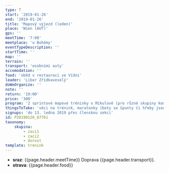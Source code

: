 ```yaml
---
type: T
start: '2019-01-26'
end: '2019-01-26'
title: 'Mapový výjezd (leden)'
place: 'Wien (AUT)'
gps: ''
meetTime: '7:00'
meetplace: 'u Bohémy'
eventTypeDescription: ''
startTime: ''
map: ''
terrain: ''
transport: 'osobními auty'
accomodation: ''
food: 'oběd v restauraci ve Vídni'
leader: 'Libor Zřídkaveselý'
doWeOrganize: ''
note: ''
return: '19:00'
price: '300'
program: '2 sprintové mapové tréninky v Mikulově (pro různé skupiny kombinace – sprint, sprintové souboje, linie, koridor, krátké štafetky)'
thingsToTake: 'věci na trénink, maratonky (boty se špunty či hřeby jsou nevhodné), buzola, SI čip'
signups: 'do 13. ledna 2019 přes členskou sekci'
id: P20190126_87761
taxonomy:
    skupina:
        - zaci1
        - zaci2
        - dorost
template: trenink
---
```

* **sraz**: {{page.header.meetTime}} Doprava {{page.header.transport}}.
* **strava**: {{page.header.food}}
